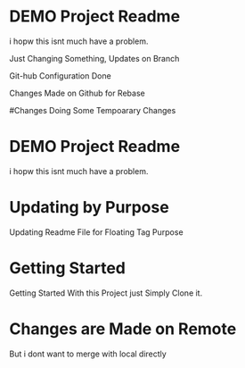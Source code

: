 # DEMO Project Readme

i hopw this isnt much have a problem.

Just Changing Something, Updates on Branch

Git-hub Configuration Done

Changes Made on Github for Rebase

#Changes
Doing Some Tempoarary Changes
# DEMO Project Readme

i hopw this isnt much have a problem.

# Updating by Purpose
Updating Readme File for Floating Tag Purpose

# Getting Started
Getting Started With this Project just Simply Clone it.

# Changes are Made on Remote
  But i dont want to merge with local directly

